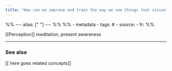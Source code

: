 ```yaml
---
title: "How can we improve and train the way we see things (not vision)?"
---
```

%% ---
alias: [" "]
--- %%
%% - metadata
	- tags: #
	- source: 
	- fr: 
%%

[[Perception]]
meditation, present awareness

-------------
### See also
[[ here goes related concepts]]

